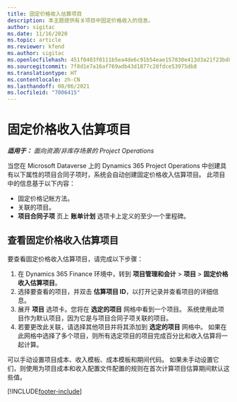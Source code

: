 ```yaml
---
title: 固定价格收入估算项目
description: 本主题提供有关项目中固定价格收入的信息。
author: sigitac
ms.date: 11/16/2020
ms.topic: article
ms.reviewer: kfend
ms.author: sigitac
ms.openlocfilehash: 451f0403f0111b5ea4de6c91b54eae157830e413d3a21f23bd841a66905e147b
ms.sourcegitcommit: 7f8d1e7a16af769adb43d1877c28fdce53975db8
ms.translationtype: HT
ms.contentlocale: zh-CN
ms.lasthandoff: 08/06/2021
ms.locfileid: "7006415"
---
```

# <a name="fixed-price-revenue-estimate-projects"></a>固定价格收入估算项目 

_**适用于：** 面向资源/非库存场景的 Project Operations_

当您在 Microsoft Dataverse 上的 Dynamics 365 Project Operations 中创建具有以下属性的项目合同子项时，系统会自动创建固定价格收入估算项目。 此项目中的信息基于以下内容：

  - 固定价格记帐方法。
  - 关联的项目。
  - **项目合同子项** 页上 **账单计划** 选项卡上定义的至少一个里程碑。

## <a name="review-fixed-price-revenue-estimates-projects"></a>查看固定价格收入估算项目
要查看固定价格收入估算项目，请完成以下步骤：

1. 在 Dynamics 365 Finance 环境中，转到 **项目管理和会计** > **项目** > **固定价格收入估算项目**。
2. 选择要查看的项目，并双击 **估算项目 ID**，以打开记录并查看项目的详细信息。
3. 展开 **项目** 选项卡。您将在 **选定的项目** 网格中看到一个项目。 系统使用此项目作为默认项目，因为它是与项目合同子项关联的项目。 
4. 若要更改此关联，请选择其他项目并将其添加到 **选定的项目** 网格中。 如果在此网格中选择了多个项目，则所有选定项目的项目完成百分比和收入估算将一起计算。

  可以手动设置项目成本、收入模板、成本模板和期间代码。 如果未手动设置它们，则使用为项目成本和收入配置文件配置的规则在首次计算项目估算期间默认这些值。



[!INCLUDE[footer-include](../includes/footer-banner.md)]